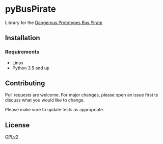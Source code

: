 # pyBusPirate
Library for the [Dangerous Prototypes Bus Pirate](http://dangerousprototypes.com/docs/Bus_Pirate).
## Installation

### Requirements
* Linux
* Python 3.5 and up

## Contributing
Pull requests are welcome. For major changes, please open an issue first to discuss what you would like to change.

Please make sure to update tests as appropriate.

## License
[GPLv2](https://choosealicense.com/licenses/gpl-2.0/)
